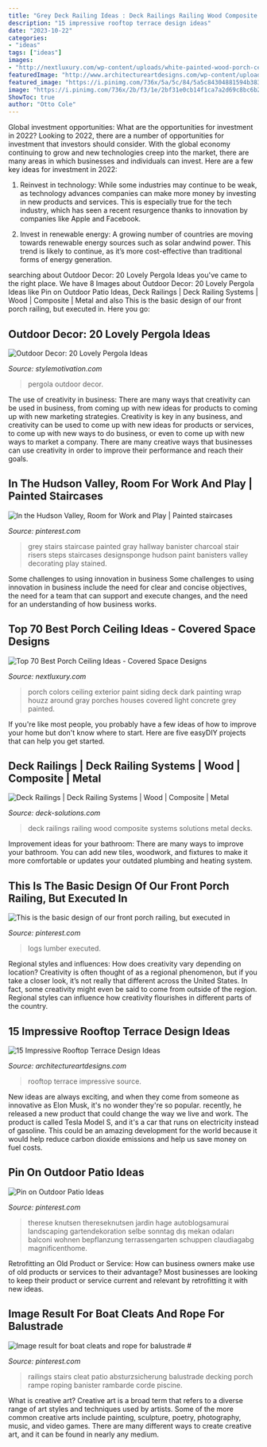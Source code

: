 ```yaml
---
title: "Grey Deck Railing Ideas : Deck Railings Railing Wood Composite Systems Solutions Metal Decks"
description: "15 impressive rooftop terrace design ideas"
date: "2023-10-22"
categories:
- "ideas"
tags: ["ideas"]
images:
- "http://nextluxury.com/wp-content/uploads/white-painted-wood-porch-ceiling-home-ideas.jpg"
featuredImage: "http://www.architectureartdesigns.com/wp-content/uploads/2015/02/1173-630x420.jpg"
featured_image: "https://i.pinimg.com/736x/5a/5c/84/5a5c84304881594b3837b91faa2f27ef.jpg"
image: "https://i.pinimg.com/736x/2b/f3/1e/2bf31e0cb14f1ca7a2d69c8bc6b211d3.jpg"
ShowToc: true
author: "Otto Cole"
---
```



Global investment opportunities: What are the opportunities for investment in 2022?
Looking to 2022, there are a number of opportunities for investment that investors should consider. With the global economy continuing to grow and new technologies creep into the market, there are many areas in which businesses and individuals can invest. Here are a few key ideas for investment in 2022: 
1. Reinvest in technology: While some industries may continue to be weak, as technology advances companies can make more money by investing in new products and services. This is especially true for the tech industry, which has seen a recent resurgence thanks to innovation by companies like Apple and Facebook. 

2. Invest in renewable energy: A growing number of countries are moving towards renewable energy sources such as solar andwind power. This trend is likely to continue, as it’s more cost-effective than traditional forms of energy generation. 


	

		
searching about Outdoor Decor: 20 Lovely Pergola Ideas you've came to the right place. We have 8 Images about Outdoor Decor: 20 Lovely Pergola Ideas like Pin on Outdoor Patio Ideas, Deck Railings | Deck Railing Systems | Wood | Composite | Metal and also This is the basic design of our front porch railing, but executed in. Here you go:
		
    
## Outdoor Decor: 20 Lovely Pergola Ideas

<img loading=lazy src="https://stylemotivation.com/wp-content/uploads/2020/02/28-pergola-ideas-homebnc.jpg" onerror="this.onerror=null;this.src='https://tse3.mm.bing.net/th?id=OIP.DBMP2SBO6nAo3XWTxbFdlgHaLH&amp;pid=15.1';" alt="Outdoor Decor: 20 Lovely Pergola Ideas">

_Source: stylemotivation.com_

>pergola outdoor decor. 

	

The use of creativity in business: There are many ways that creativity can be used in business, from coming up with new ideas for products to coming up with new marketing strategies.
Creativity is key in any business, and creativity can be used to come up with new ideas for products or services, to come up with new ways to do business, or even to come up with new ways to market a company. There are many creative ways that businesses can use creativity in order to improve their performance and reach their goals.

    
## In The Hudson Valley, Room For Work And Play | Painted Staircases

<img loading=lazy src="https://i.pinimg.com/736x/af/0f/ac/af0fac6677af73408a8e700dee6c8381--brownstone-interiors-banisters.jpg" onerror="this.onerror=null;this.src='https://tse3.mm.bing.net/th?id=OIP.w90y_u231_yCOIqw5WvC_wHaLG&amp;pid=15.1';" alt="In the Hudson Valley, Room for Work and Play | Painted staircases">

_Source: pinterest.com_

>grey stairs staircase painted gray hallway banister charcoal stair risers steps staircases designsponge hudson paint banisters valley decorating play stained. 

	

Some challenges to using innovation in business
Some challenges to using innovation in business include the need for clear and concise objectives, the need for a team that can support and execute changes, and the need for an understanding of how business works.

    
## Top 70 Best Porch Ceiling Ideas - Covered Space Designs

<img loading=lazy src="http://nextluxury.com/wp-content/uploads/white-painted-wood-porch-ceiling-home-ideas.jpg" onerror="this.onerror=null;this.src='https://tse3.mm.bing.net/th?id=OIP.4jSj2q1qAMoI8YjcN87eoAAAAA&amp;pid=15.1';" alt="Top 70 Best Porch Ceiling Ideas - Covered Space Designs">

_Source: nextluxury.com_

>porch colors ceiling exterior paint siding deck dark painting wrap houzz around gray porches houses covered light concrete grey painted. 

	

If you're like most people, you probably have a few ideas of how to improve your home but don't know where to start. Here are five easyDIY projects that can help you get started.

    
## Deck Railings | Deck Railing Systems | Wood | Composite | Metal

<img loading=lazy src="https://www.deck-solutions.com/wp-content/uploads/2015/06/IMG_1668.jpg" onerror="this.onerror=null;this.src='https://tse2.mm.bing.net/th?id=OIP.bpZsx5AfygwI87-fqW8BTQHaFj&amp;pid=15.1';" alt="Deck Railings | Deck Railing Systems | Wood | Composite | Metal">

_Source: deck-solutions.com_

>deck railings railing wood composite systems solutions metal decks. 

	

Improvement ideas for your bathroom:
There are many ways to improve your bathroom. You can add new tiles, woodwork, and fixtures to make it more comfortable or updates your outdated plumbing and heating system.

    
## This Is The Basic Design Of Our Front Porch Railing, But Executed In

<img loading=lazy src="https://i.pinimg.com/736x/5a/5c/84/5a5c84304881594b3837b91faa2f27ef.jpg" onerror="this.onerror=null;this.src='https://tse1.mm.bing.net/th?id=OIP.2nFDPZ6EsTUlvWc6amqRKwHaLF&amp;pid=15.1';" alt="This is the basic design of our front porch railing, but executed in">

_Source: pinterest.com_

>logs lumber executed. 

	

Regional styles and influences: How does creativity vary depending on location?
Creativity is often thought of as a regional phenomenon, but if you take a closer look, it’s not really that different across the United States. In fact, some creativity might even be said to come from outside of the region. Regional styles can influence how creativity flourishes in different parts of the country.

    
## 15 Impressive Rooftop Terrace Design Ideas

<img loading=lazy src="http://www.architectureartdesigns.com/wp-content/uploads/2015/02/1173-630x420.jpg" onerror="this.onerror=null;this.src='https://tse1.mm.bing.net/th?id=OIP.WfhyxMy596cc2-gn7CdrMQHaE8&amp;pid=15.1';" alt="15 Impressive Rooftop Terrace Design Ideas">

_Source: architectureartdesigns.com_

>rooftop terrace impressive source. 

	

New ideas are always exciting, and when they come from someone as innovative as Elon Musk, it's no wonder they're so popular. recently, he released a new product that could change the way we live and work. The product is called Tesla Model S, and it's a car that runs on electricity instead of gasoline. This could be an amazing development for the world because it would help reduce carbon dioxide emissions and help us save money on fuel costs.

    
## Pin On Outdoor Patio Ideas

<img loading=lazy src="https://i.pinimg.com/736x/2b/f3/1e/2bf31e0cb14f1ca7a2d69c8bc6b211d3.jpg" onerror="this.onerror=null;this.src='https://tse1.mm.bing.net/th?id=OIP.1IQVPvmCflmALUrEjPVG1QHaLG&amp;pid=15.1';" alt="Pin on Outdoor Patio Ideas">

_Source: pinterest.com_

>therese knutsen thereseknutsen jardin hage autoblogsamurai landscaping gartendekoration selbe sonntag dış mekan odaları balconi wohnen bepflanzung terrassengarten schuppen claudiagabg magnificenthome. 

	

Retrofitting an Old Product or Service: How can business owners make use of old products or services to their advantage?
Most businesses are looking to keep their product or service current and relevant by retrofitting it with new ideas.

    
## Image Result For Boat Cleats And Rope For Balustrade #

<img loading=lazy src="https://i.pinimg.com/736x/90/40/ca/9040ca159805f80e7f8f0011cab8cb61.jpg" onerror="this.onerror=null;this.src='https://tse3.mm.bing.net/th?id=OIP.Ch0rRDnKn1qNJ4ZegZv6bwHaFh&amp;pid=15.1';" alt="Image result for boat cleats and rope for balustrade #">

_Source: pinterest.com_

>railings stairs cleat patio absturzsicherung balustrade decking porch rampe roping banister rambarde corde piscine. 

	

What is creative art?
Creative art is a broad term that refers to a diverse range of art styles and techniques used by artists. Some of the more common creative arts include painting, sculpture, poetry, photography, music, and video games. There are many different ways to create creative art, and it can be found in nearly any medium.

